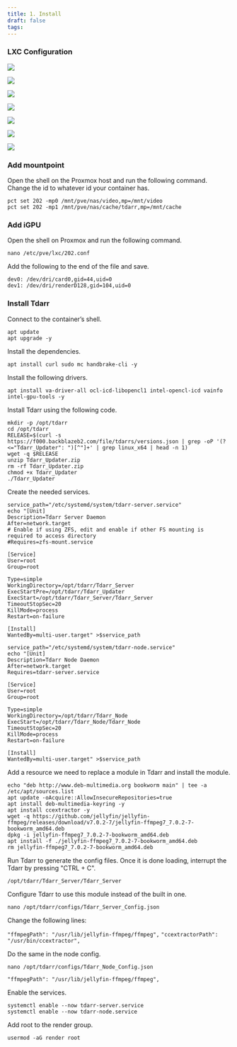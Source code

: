 ```yaml
---
title: 1. Install
draft: false
tags:
---
```

###  LXC Configuration

![](tdarr_install_1.png)

![](tdarr_install_2.png)

![](tdarr_install_3.png)

![](tdarr_install_4.png)

![](tdarr_install_5.png)

![](tdarr_install_6.png)

![](tdarr_install_7.png)

### Add mountpoint

Open the shell on the Proxmox host and run the following command. Change the id to whatever id your container has.

```
pct set 202 -mp0 /mnt/pve/nas/video,mp=/mnt/video
pct set 202 -mp1 /mnt/pve/nas/cache/tdarr,mp=/mnt/cache
```

### Add iGPU

Open the shell on Proxmox and run the following command.

```
nano /etc/pve/lxc/202.conf
```

Add the following to the end of the file and save.

```
dev0: /dev/dri/card0,gid=44,uid=0
dev1: /dev/dri/renderD128,gid=104,uid=0
```
### Install Tdarr

Connect to the container’s shell.

```
apt update
apt upgrade -y
```

Install the dependencies.

```
apt install curl sudo mc handbrake-cli -y
```

Install the following drivers.

```
apt install va-driver-all ocl-icd-libopencl1 intel-opencl-icd vainfo intel-gpu-tools -y
```

Install Tdarr using the following code.

```
mkdir -p /opt/tdarr
cd /opt/tdarr
RELEASE=$(curl -s https://f000.backblazeb2.com/file/tdarrs/versions.json | grep -oP '(?<="Tdarr_Updater": ")[^"]+' | grep linux_x64 | head -n 1)
wget -q $RELEASE
unzip Tdarr_Updater.zip
rm -rf Tdarr_Updater.zip
chmod +x Tdarr_Updater
./Tdarr_Updater
```

Create the needed services.

```
service_path="/etc/systemd/system/tdarr-server.service"
echo "[Unit]
Description=Tdarr Server Daemon
After=network.target
# Enable if using ZFS, edit and enable if other FS mounting is required to access directory
#Requires=zfs-mount.service

[Service]
User=root
Group=root

Type=simple
WorkingDirectory=/opt/tdarr/Tdarr_Server
ExecStartPre=/opt/tdarr/Tdarr_Updater                  
ExecStart=/opt/tdarr/Tdarr_Server/Tdarr_Server
TimeoutStopSec=20
KillMode=process
Restart=on-failure

[Install]
WantedBy=multi-user.target" >$service_path
```

```
service_path="/etc/systemd/system/tdarr-node.service"
echo "[Unit]
Description=Tdarr Node Daemon
After=network.target
Requires=tdarr-server.service

[Service]
User=root
Group=root

Type=simple
WorkingDirectory=/opt/tdarr/Tdarr_Node
ExecStart=/opt/tdarr/Tdarr_Node/Tdarr_Node
TimeoutStopSec=20
KillMode=process
Restart=on-failure

[Install]
WantedBy=multi-user.target" >$service_path
```

Add a resource we need to replace a module in Tdarr and install the module.

```
echo "deb http://www.deb-multimedia.org bookworm main" | tee -a /etc/apt/sources.list
apt update -oAcquire::AllowInsecureRepositories=true
apt install deb-multimedia-keyring -y
apt install ccextractor -y
wget -q https://github.com/jellyfin/jellyfin-ffmpeg/releases/download/v7.0.2-7/jellyfin-ffmpeg7_7.0.2-7-bookworm_amd64.deb
dpkg -i jellyfin-ffmpeg7_7.0.2-7-bookworm_amd64.deb
apt install -f ./jellyfin-ffmpeg7_7.0.2-7-bookworm_amd64.deb
rm jellyfin-ffmpeg7_7.0.2-7-bookworm_amd64.deb
```

Run Tdarr to generate the config files. Once it is done loading, interrupt the Tdarr by pressing "CTRL + C".

```
/opt/tdarr/Tdarr_Server/Tdarr_Server
```

Configure Tdarr to use this module instead of the built in one.

```
nano /opt/tdarr/configs/Tdarr_Server_Config.json
```

Change the following lines:

`"ffmpegPath": "/usr/lib/jellyfin-ffmpeg/ffmpeg",`
`"ccextractorPath": "/usr/bin/ccextractor",`

Do the same in the node config.

```
nano /opt/tdarr/configs/Tdarr_Node_Config.json
```

`"ffmpegPath": "/usr/lib/jellyfin-ffmpeg/ffmpeg",`

Enable the services.

```
systemctl enable --now tdarr-server.service
systemctl enable --now tdarr-node.service
```

Add root to the render group.

```
usermod -aG render root
```

